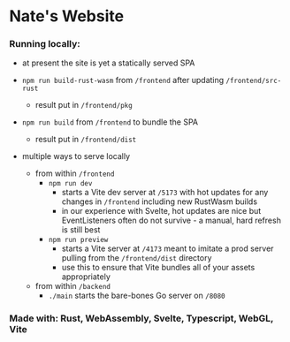 # Nate's Website

### Running locally:

- at present the site is yet a statically served SPA

- `npm run build-rust-wasm` from `/frontend` after updating `/frontend/src-rust`
  - result put in `/frontend/pkg`
- `npm run build` from `/frontend` to bundle the SPA
  - result put in `/frontend/dist`

- multiple ways to serve locally
  - from within `/frontend`
    - `npm run dev`
      - starts a Vite dev server at `/5173` with hot updates for any changes in `/frontend` including new RustWasm builds
      - in our experience with Svelte, hot updates are nice but EventListeners often do not survive - a manual, hard refresh is still best
    - `npm run preview`
      - starts a Vite server at `/4173` meant to imitate a prod server pulling from the `/frontend/dist` directory
      - use this to ensure that Vite bundles all of your assets appropriately
  - from within `/backend`
    - `./main` starts the bare-bones Go server on `/8080`

### Made with: Rust, WebAssembly, Svelte, Typescript, WebGL, Vite
